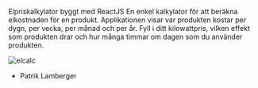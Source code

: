 Elpriskalkylator byggt med ReactJS
En enkel kalkylator för att beräkna elkostnaden för en produkt. Applikationen visar var produkten kostar per dygn, per vecka, per månad och per år. 
Fyll i ditt kilowattpris, vilken effekt som produkten drar och hur många timmar om dagen som du använder produkten. 

![elcalc](https://cloud.githubusercontent.com/assets/972198/23673535/f04460f2-0372-11e7-8f5d-23ff2d11bac7.png)

- Patrik Lamberger
